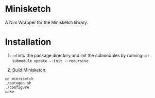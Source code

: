 # Minisketch

A Nim Wrapper for the Minisketch library.

# Installation

1) `cd` into the package directory and init the submodules by running `git submodule update --init --recursive`.

2) Build Minisketch.

```
cd minisketch
./autogen.sh
./configure
make
```
